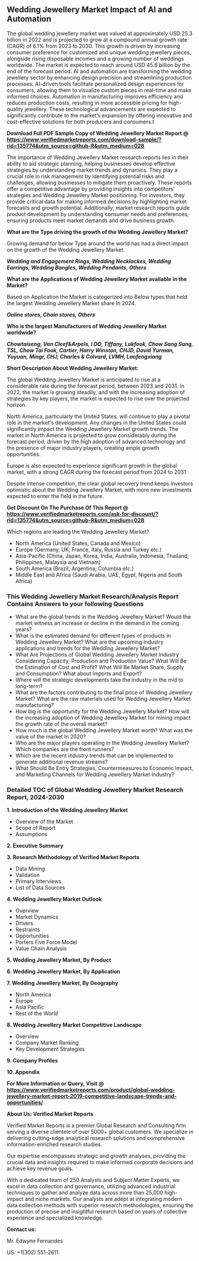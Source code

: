 <h2>Wedding Jewellery Market Impact of AI and Automation</h2>The global wedding jewellery market was valued at approximately USD 25.3 billion in 2022 and is projected to grow at a compound annual growth rate (CAGR) of 6.1% from 2023 to 2030. This growth is driven by increasing consumer preference for customized and unique wedding jewellery pieces, alongside rising disposable incomes and a growing number of weddings worldwide. The market is expected to reach around USD 45.8 billion by the end of the forecast period. AI and automation are transforming the wedding jewellery sector by enhancing design precision and streamlining production processes. AI-driven tools facilitate personalized design experiences for consumers, allowing them to visualize custom pieces in real-time and make informed choices. Automation in manufacturing improves efficiency and reduces production costs, resulting in more accessible pricing for high-quality jewellery. These technological advancements are expected to significantly contribute to the market’s expansion by offering innovative and cost-effective solutions for both producers and consumers.t</p><p id="" class=""><strong>Download Full PDF Sample Copy of Wedding Jewellery Market Report @ <a href="https://www.verifiedmarketreports.com/download-sample/?rid=135774&utm_source=github-R&utm_medium=028" target="_blank">https://www.verifiedmarketreports.com/download-sample/?rid=135774&utm_source=github-R&utm_medium=028</a></strong></p><p>The importance of&nbsp;Wedding Jewellery Market research reports lies in their ability to aid strategic planning, helping businesses develop effective strategies by understanding market trends and dynamics. They play a crucial role in risk management by identifying potential risks and challenges, allowing businesses to mitigate them proactively. These reports offer a competitive advantage by providing insights into competitors' strategies and Wedding Jewellery Market positioning. For investors, they provide critical data for making informed decisions by highlighting market forecasts and growth potential. Additionally, market research reports guide product development by understanding consumer needs and preferences, ensuring products meet market demands and drive business growth.</p><p><strong>What are the&nbsp;Type driving the growth of the Wedding Jewellery Market?</strong></p><p id="" class="">Growing demand for below Type around the world has had a direct impact on the growth of the Wedding Jewellery Market:</p><em><strong>Wedding and Engagement Rings, Wedding Necklackes, Wedding Earrings, Wedding Bangles, Wedding Pendants, Others</strong></em></p><strong>What are the&nbsp;Applications&nbsp;of Wedding Jewellery Market available in the Market?</strong></p><p id="" class="">Based on Application the Market is categorized into Below types that held the largest Wedding Jewellery Market share In 2024.</p><em><strong>Online stores, Chain stores, Others</strong></em></p><strong>Who is the largest Manufacturers of Wedding Jewellery Market worldwide?</strong></p><p><em><strong>Chowtaiseng, Van Cleef&Arpels, I DO, Tiffany, Lukfook, Chow Sang Sang, TSL, Chow Tai Fook, Cartier, Harry Winston, CHJD, David Yurman, Yuyuan, Mingr, CHJ, Charles & Colvard, LVMH, Laofengxiang</strong></em></p><p id="" class=""><strong>Short Description About Wedding Jewellery Market:</strong></p><p>The global Wedding Jewellery Market is anticipated to rise at a considerable rate during the forecast period, between 2023 and 2031. In 2022, the market is growing steadily, and with the increasing adoption of strategies by key players, the market is expected to rise over the projected horizon.</p><p>North America, particularly the United States, will continue to play a pivotal role in the market's development. Any changes in the United States could significantly impact the Wedding Jewellery Market growth trends. The market in North America is projected to grow considerably during the forecast period, driven by the high adoption of advanced technology and the presence of major industry players, creating ample growth opportunities.</p><p>Europe is also expected to experience significant growth in the global market, with a strong CAGR during the forecast period from 2024 to 2031.</p><p>Despite intense competition, the clear global recovery trend keeps investors optimistic about the Wedding Jewellery Market, with more new investments expected to enter the field in the future.</p><p id="" class=""><strong>Get Discount On The Purchase Of This Report @ <a href="https://www.verifiedmarketreports.com/ask-for-discount/?rid=135774&utm_source=github-R&utm_medium=028" target="_blank">https://www.verifiedmarketreports.com/ask-for-discount/?rid=135774&utm_source=github-R&utm_medium=028</a></strong></p>Which regions are leading the Wedding Jewellery Market?</p><ul><li>North America (United States, Canada and Mexico)</li><li>Europe (Germany, UK, France, Italy, Russia and Turkey etc.)</li><li>Asia-Pacific (China, Japan, Korea, India, Australia, Indonesia, Thailand, Philippines, Malaysia and Vietnam)</li><li>South America (Brazil, Argentina, Columbia etc.)</li><li>Middle East and Africa (Saudi Arabia, UAE, Egypt, Nigeria and South Africa)</li></ul><h3 id="" class="">This Wedding Jewellery Market Research/Analysis Report Contains Answers to your following Questions</h3><ul><li>What are the global trends in the Wedding Jewellery Market? Would the market witness an increase or decline in the demand in the coming years?</li><li>What is the estimated demand for different types of products in Wedding Jewellery Market? What are the upcoming industry applications and trends for the Wedding Jewellery Market?</li><li>What Are Projections of Global Wedding Jewellery Market Industry Considering Capacity, Production and Production Value? What Will Be the Estimation of Cost and Profit? What Will Be Market Share, Supply and Consumption? What about imports and Export?</li><li>Where will the strategic developments take the industry in the mid to long-term?</li><li>What are the factors contributing to the final price of Wedding Jewellery Market? What are the raw materials used for Wedding Jewellery Market manufacturing?</li><li>How big is the opportunity for the Wedding Jewellery Market? How will the increasing adoption of Wedding Jewellery Market for mining impact the growth rate of the overall market?</li><li>How much is the global Wedding Jewellery Market worth? What was the value of the market In 2020?</li><li>Who are the major players operating in the Wedding Jewellery Market? Which companies are the front runners?</li><li>Which are the recent industry trends that can be implemented to generate additional revenue streams?</li><li>What Should Be Entry Strategies, Countermeasures to Economic Impact, and Marketing Channels for Wedding Jewellery Market Industry?</li></ul><h3 id="" class="">Detailed TOC of Global Wedding Jewellery Market Research Report, 2024-2030</h3><p id="" class=""><strong>1. Introduction of the Wedding Jewellery Market</strong></p><ul><li>Overview of the Market</li><li>Scope of Report</li><li>Assumptions</li></ul><p id="" class=""><strong>2. Executive Summary</strong></p><p id="" class=""><strong>3. Research Methodology of Verified Market Reports</strong></p><ul><li>Data Mining</li><li>Validation</li><li>Primary Interviews</li><li>List of Data Sources</li></ul><p id="" class=""><strong>4. Wedding Jewellery Market Outlook</strong></p><ul><li>Overview</li><li>Market Dynamics</li><li>Drivers</li><li>Restraints</li><li>Opportunities</li><li>Porters Five Force Model</li><li>Value Chain Analysis</li></ul><p id="" class=""><strong>5. Wedding Jewellery Market, By Product</strong></p><p id="" class=""><strong>6. Wedding Jewellery Market, By Application</strong></p><p id="" class=""><strong>7. Wedding Jewellery Market, By Geography</strong></p><ul><li>North America</li><li>Europe</li><li>Asia Pacific</li><li>Rest of the World</li></ul><p id="" class=""><strong>8. Wedding Jewellery Market Competitive Landscape</strong></p><ul><li>Overview</li><li>Company Market Ranking</li><li>Key Development Strategies</li></ul><p id="" class=""><strong>9. Company Profiles</strong></p><p id="" class=""><strong>10. Appendix</strong></p><p id="" class=""><strong>For More Information or Query, Visit @ <a href="https://www.verifiedmarketreports.com/product/global-wedding-jewellery-market-report-2019-competitive-landscape-trends-and-opportunities/" target="_blank">https://www.verifiedmarketreports.com/product/global-wedding-jewellery-market-report-2019-competitive-landscape-trends-and-opportunities/</a></strong></p><p id="" class=""><strong>About Us: Verified Market Reports</strong></p><p id="" class="">Verified Market Reports is a premier Global Research and Consulting firm serving a diverse clientele of over 5000+ global customers. We specialize in delivering cutting-edge analytical research solutions and comprehensive information-enriched research studies.</p><p id="" class="">Our expertise encompasses strategic and growth analyses, providing the crucial data and insights required to make informed corporate decisions and achieve key revenue goals.</p><p id="" class="">With a dedicated team of 250 Analysts and Subject Matter Experts, we excel in data collection and governance, utilizing advanced industrial techniques to gather and analyze data across more than 25,000 high-impact and niche markets. Our analysts are adept at integrating modern data collection methods with superior research methodologies, ensuring the production of precise and insightful research based on years of collective experience and specialized knowledge.</p><p id="" class=""><strong>Contact us:</strong></p><p id="" class="">Mr. Edwyne Fernandes</p><p id="" class="">US: +1(302) 551-2611</p>
